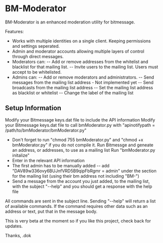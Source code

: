 BM-Moderator
============

BM-Moderator is an enhanced moderation utility for bitmessage.

Features:
- Works with multiple identities on a single client. Keeping permissions and settings seperated.
- Admin and moderator accounts allowing multiple layers of control through direct messages.
- Moderators can:
-- Add or remove addresses from the whitelist and blacklist for that mailing list.
-- Invite users to the mailing list. Users must accept to be whitelisted.
- Admins can:
-- Add or remove moderators and administrators. 
-- Send messages from the mailing list address - Not implemented yet
-- Send broadcasts from the mailing list address
-- Set the mailing list address as blacklist or whitelist
-- Change the label of the mailing list


Setup Information
-----------------
Modify your Bitmessage keys.dat file to include the API information
Modify your Bitmessage keys.dat file to call bmModerator.py with "apinotifypath = /path/to/bmModerator/bmModerator.py"
- Don't forget to run "chmod 755 bmModerator.py" and "chmod +x bmModerator.py" if you do not compile it.
Run Bitmessge and geneate an address, or addresses, to use as a mailing list
Run "bmModerator.py initalize"
- Enter in the relevant API information
- The first admin has to be manually added
-- add "DAV89w336ovy6BUJnfVRD5B9qipFbRgmr = admin" under the section for the mailing list (using their bm address not including "BM-")
- Send a message from the account you just added, to the mailing list, with the subject "--help" and you should get a response with the help file


All commands are sent in the subject line. Sending "--help" will return a list of available commands. If the command requires other data such as an address or text, put that in the message body.


This is very beta at the moment so if you like this project, check back for updates.

Thanks,
.dok
